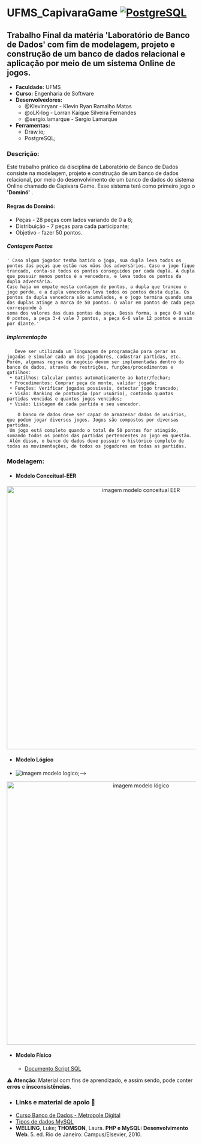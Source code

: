 # UFMS_CapivaraGame [![PostgreSQL](https://img.shields.io/badge/PostgreSQL-336791?style=for-the-badge&logo=postgresql&logoColor=white)](https://www.postgresql.org/)
## Trabalho Final da matéria 'Laboratório de Banco de Dados' com fim de modelagem, projeto e construção de um banco de dados relacional e aplicação por meio de um sistema Online de jogos.
* **Faculdade:** UFMS
* **Curso:** Engenharia de Software
* **Desenvolvedores:**
    - @Klevinryanr - Klevin Ryan Ramalho Matos
    - @oLK-log - Lorran Kaíque Silveira Fernandes
    - @sergio.lamarque - Sergio Lamarque
* **Ferramentas:**
  - Draw.io;
  - PostgreSQL;
 
### Descrição:
  Este trabalho prático da disciplina de Laboratório de Banco de Dados consiste na modelagem, projeto e construção de um banco de dados relacional, por meio do desenvolvimento de um banco de dados do sistema Online chamado de Capivara Game. Esse sistema terá como primeiro jogo o **'Dominó'** .
  #### Regras do Dominó:
  - Peças - 28 peças com lados variando de 0 a 6;
  - Distribuição - 7 peças para cada participante;
  - Objetivo - fazer 50 pontos.

  ##### Contagem Pontos
    ' Caso algum jogador tenha batido o jogo, sua dupla leva todos os pontos das peças que estão nas mãos dos adversários. Caso o jogo fique trancado, conta-se todos os pontos conseguidos por cada dupla. A dupla que possuir menos pontos é a vencedora, e leva todos os pontos da dupla adversária. 
    Caso haja um empate nesta contagem de pontos, a dupla que trancou o jogo perde, e a dupla vencedora leva todos os pontos desta dupla. Os pontos da dupla vencedora são acumulados, e o jogo termina quando uma das duplas atinge a marca de 50 pontos. O valor em pontos de cada peça corresponde à 
    soma dos valores das duas pontas da peça. Dessa forma, a peça 0-0 vale 0 pontos, a peça 3-4 vale 7 pontos, a peça 6-6 vale 12 pontos e assim por diante.'

  ##### Implementação
       Deve ser utilizada um linguagem de programação para gerar as jogadas e simular cada um dos jogadores, cadastrar partidas, etc. 
    Porém, algumas regras de negócio devem ser implementadas dentro do banco de dados, através de restrições, funções/procedimentos e gatilhos:
     • Gatilhos: Calcular pontos automaticamente ao bater/fechar;
     • Procedimentos: Comprar peça do monte, validar jogada;
     • Funções: Verificar jogadas possíveis, detectar jogo trancado;
     • Visão: Ranking de pontuação (por usuário), contando quantas partidas vencidas e quantos jogos vencidos;
     • Visão: Listagem de cada partida e seu vencedor.

        O banco de dados deve ser capaz de armazenar dados de usuários, que podem jogar diversos jogos. Jogos são compostos por diversas partidas. 
     Um jogo está completo quando o total de 50 pontos for atingido, somando todos os pontos das partidas pertencentes ao jogo em questão. 
     Além disso, o banco de dados deve possuir o histórico completo de todas as movimentações, de todos os jogadores em todas as partidas.
  
 ### Modelagem:
 * #### **Modelo Conceitual**-EER
 <!--* ![imagem modelo conceitual EER](./ERR.drawio.png);-->
<div align="center">
  <img src="./AgenciaTurismoWhite.drawio.png" alt="imagem modelo conceitual EER" width="700"/>
</div>

* #### **Modelo Lógico**
 * ![imagem modelo logico](./ERR.drawio.png);-->

<div align="center">
  <img src="modeloLogicoVisual.png" alt="imagem modelo lógico" width="700"/>
</div>

* #### **Modelo Físico**
  - [Documento Script SQL](./universidade.sql)
 
⚠ **Atenção**: Material com fins de aprendizado, e assim sendo, pode conter **erros** e **insconsistências**.

* ### **Links e material de apoio** 📖
 - [Curso Banco de Dados - Metropole Digital]([./universidade.sql](https://materialpublic.imd.ufrn.br/curso/disciplina/3/73/8/6))
 - [Tipos de dados MySQL](https://pt.myservername.com/mysql-data-types-what-are-different-data-types-mysql#goog_rewarded)
 - **WELLING**, Luke; **THOMSON**, Laura. **PHP e MySQL: Desenvolvimento Web**. 5. ed. Rio de Janeiro: Campus/Elsevier, 2010.
 
    





